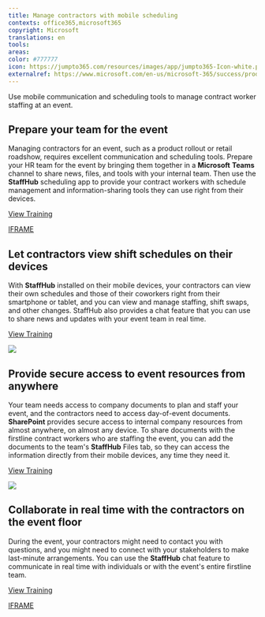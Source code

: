 ```yaml
---
title: Manage contractors with mobile scheduling
contexts: office365,microsoft365
copyright: Microsoft
translations: en
tools: 
areas: 
color: #777777
icon: https://jumpto365.com/resources/images/app/jumpto365-Icon-white.png
externalref: https://www.microsoft.com/en-us/microsoft-365/success/productivitylibrary/manage-contractors-with-mobile-scheduling
---
```

Use mobile communication and scheduling tools to manage contract worker staffing at an event.


## Prepare your team for the event

Managing contractors for an event, such as a product rollout or retail roadshow, requires excellent communication and scheduling tools. Prepare your HR team for the event by bringing them together in a **Microsoft** **Teams** channel to share news, files, and tools with your internal team. Then use the **StaffHub** scheduling app to provide your contract workers with schedule management and information-sharing tools they can use right from their devices.

[View Training](https://support.office.com/article/Microsoft-Teams-Quick-Start-422bf3aa-9ae8-46f1-83a2-e65720e1a34d)

[IFRAME](https://www.microsoft.com/en-us/videoplayer/embed/RE1Tmr7)

## Let contractors view shift schedules on their devices

With **StaffHub** installed on their mobile devices, your contractors can view their own schedules and those of their coworkers right from their smartphone or tablet, and you can view and manage staffing, shift swaps, and other changes. StaffHub also provides a chat feature that you can use to share news and updates with your event team in real time.

[View Training](https://support.office.com/article/Request-and-approve-shift-swaps-in-Microsoft-StaffHub-d72d98ec-c48b-4e8c-a037-57579789a1fc)

![](http://img-prod-cms-rt-microsoft-com.akamaized.net/cms/api/am/imageFileData/RE1NOWr?ver=d3cc)

## Provide secure access to event resources from anywhere

Your team needs access to company documents to plan and staff your event, and the contractors need to access day-of-event documents. **SharePoint** provides secure access to internal company resources from almost anywhere, on almost any device. To share documents with the firstline contract workers who are staffing the event, you can add the documents to the team's **StaffHub** Files tab, so they can access the information directly from their mobile devices, any time they need it.

[View Training](https://support.office.com/article/Get-started-with-SharePoint-909ec2f0-05c8-4e92-8ad3-3f8b0b6cf261)

![](http://img-prod-cms-rt-microsoft-com.akamaized.net/cms/api/am/imageFileData/RE1NOht?ver=dffe)

## Collaborate in real time with the contractors on the event floor

During the event, your contractors might need to contact you with questions, and you might need to connect with your stakeholders to make last-minute arrangements. You can use the **StaffHub** chat feature to communicate in real time with individuals or with the event's entire firstline team.

[View Training](https://staffhub.ms/what-it-is)

[IFRAME](https://www.microsoft.com/en-us/videoplayer/embed/RE1TjQX)

